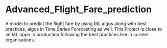 # Advanced_Flight_Fare_prediction
A model to predict the flight fare by using ML algos along with best practices, algos in Time Series Forecasting as well.
This Project is close to an ML appn in production following the best practices like in current organisations.
